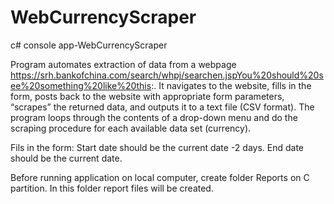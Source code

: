 # WebCurrencyScraper
c# console app-WebCurrencyScraper

Program  automates extraction of data from a webpage
https://srh.bankofchina.com/search/whpj/searchen.jspYou%20should%20see%20something%20like%20this:.
It navigates to the  website, fills in the form, posts back to the website with appropriate form parameters, 
“scrapes” the returned data, and outputs it to a text file (CSV format). The program loops through the contents
of a drop-down menu and do the scraping procedure for each available data set (currency).

Fils in the form:
 Start date should be the current date -2 days.
 End date should be the current date.

Before running application on local computer, create folder Reports on C partition. In this folder report files will be created.
